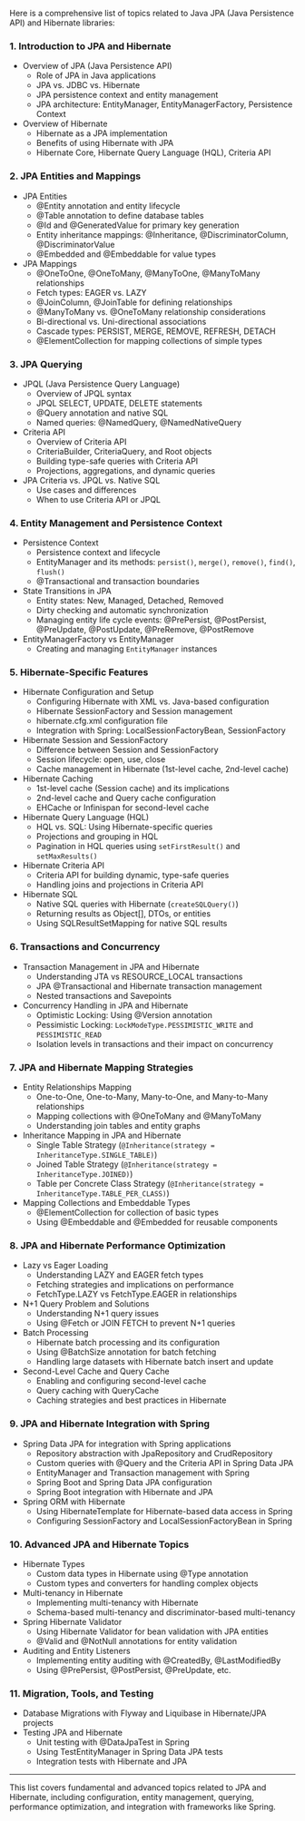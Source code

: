 Here is a comprehensive list of topics related to Java JPA (Java Persistence API) and Hibernate libraries:

### 1. Introduction to JPA and Hibernate

- Overview of JPA (Java Persistence API)
    - Role of JPA in Java applications
    - JPA vs. JDBC vs. Hibernate
    - JPA persistence context and entity management
    - JPA architecture: EntityManager, EntityManagerFactory, Persistence Context
- Overview of Hibernate
    - Hibernate as a JPA implementation
    - Benefits of using Hibernate with JPA
    - Hibernate Core, Hibernate Query Language (HQL), Criteria API

### 2. JPA Entities and Mappings

- JPA Entities
    - @Entity annotation and entity lifecycle
    - @Table annotation to define database tables
    - @Id and @GeneratedValue for primary key generation
    - Entity inheritance mappings: @Inheritance, @DiscriminatorColumn, @DiscriminatorValue
    - @Embedded and @Embeddable for value types
- JPA Mappings
    - @OneToOne, @OneToMany, @ManyToOne, @ManyToMany relationships
    - Fetch types: EAGER vs. LAZY
    - @JoinColumn, @JoinTable for defining relationships
    - @ManyToMany vs. @OneToMany relationship considerations
    - Bi-directional vs. Uni-directional associations
    - Cascade types: PERSIST, MERGE, REMOVE, REFRESH, DETACH
    - @ElementCollection for mapping collections of simple types

### 3. JPA Querying

- JPQL (Java Persistence Query Language)
    - Overview of JPQL syntax
    - JPQL SELECT, UPDATE, DELETE statements
    - @Query annotation and native SQL
    - Named queries: @NamedQuery, @NamedNativeQuery
- Criteria API
    - Overview of Criteria API
    - CriteriaBuilder, CriteriaQuery, and Root objects
    - Building type-safe queries with Criteria API
    - Projections, aggregations, and dynamic queries
- JPA Criteria vs. JPQL vs. Native SQL
    - Use cases and differences
    - When to use Criteria API or JPQL

### 4. Entity Management and Persistence Context

- Persistence Context
    - Persistence context and lifecycle
    - EntityManager and its methods: `persist()`, `merge()`, `remove()`, `find()`, `flush()`
    - @Transactional and transaction boundaries
- State Transitions in JPA
    - Entity states: New, Managed, Detached, Removed
    - Dirty checking and automatic synchronization
    - Managing entity life cycle events: @PrePersist, @PostPersist, @PreUpdate, @PostUpdate, @PreRemove, @PostRemove
- EntityManagerFactory vs EntityManager
    - Creating and managing `EntityManager` instances

### 5. Hibernate-Specific Features

- Hibernate Configuration and Setup
    - Configuring Hibernate with XML vs. Java-based configuration
    - Hibernate SessionFactory and Session management
    - hibernate.cfg.xml configuration file
    - Integration with Spring: LocalSessionFactoryBean, SessionFactory
- Hibernate Session and SessionFactory
    - Difference between Session and SessionFactory
    - Session lifecycle: open, use, close
    - Cache management in Hibernate (1st-level cache, 2nd-level cache)
- Hibernate Caching
    - 1st-level cache (Session cache) and its implications
    - 2nd-level cache and Query cache configuration
    - EHCache or Infinispan for second-level cache
- Hibernate Query Language (HQL)
    - HQL vs. SQL: Using Hibernate-specific queries
    - Projections and grouping in HQL
    - Pagination in HQL queries using `setFirstResult()` and `setMaxResults()`
- Hibernate Criteria API
    - Criteria API for building dynamic, type-safe queries
    - Handling joins and projections in Criteria API
- Hibernate SQL
    - Native SQL queries with Hibernate (`createSQLQuery()`)
    - Returning results as Object[], DTOs, or entities
    - Using SQLResultSetMapping for native SQL results

### 6. Transactions and Concurrency

- Transaction Management in JPA and Hibernate
    - Understanding JTA vs RESOURCE_LOCAL transactions
    - JPA @Transactional and Hibernate transaction management
    - Nested transactions and Savepoints
- Concurrency Handling in JPA and Hibernate
    - Optimistic Locking: Using @Version annotation
    - Pessimistic Locking: `LockModeType.PESSIMISTIC_WRITE` and `PESSIMISTIC_READ`
    - Isolation levels in transactions and their impact on concurrency

### 7. JPA and Hibernate Mapping Strategies

- Entity Relationships Mapping
    - One-to-One, One-to-Many, Many-to-One, and Many-to-Many relationships
    - Mapping collections with @OneToMany and @ManyToMany
    - Understanding join tables and entity graphs
- Inheritance Mapping in JPA and Hibernate
    - Single Table Strategy (`@Inheritance(strategy = InheritanceType.SINGLE_TABLE)`)
    - Joined Table Strategy (`@Inheritance(strategy = InheritanceType.JOINED)`)
    - Table per Concrete Class Strategy (`@Inheritance(strategy = InheritanceType.TABLE_PER_CLASS)`)
- Mapping Collections and Embeddable Types
    - @ElementCollection for collection of basic types
    - Using @Embeddable and @Embedded for reusable components

### 8. JPA and Hibernate Performance Optimization

- Lazy vs Eager Loading
    - Understanding LAZY and EAGER fetch types
    - Fetching strategies and implications on performance
    - FetchType.LAZY vs FetchType.EAGER in relationships
- N+1 Query Problem and Solutions
    - Understanding N+1 query issues
    - Using @Fetch or JOIN FETCH to prevent N+1 queries
- Batch Processing
    - Hibernate batch processing and its configuration
    - Using @BatchSize annotation for batch fetching
    - Handling large datasets with Hibernate batch insert and update
- Second-Level Cache and Query Cache
    - Enabling and configuring second-level cache
    - Query caching with QueryCache
    - Caching strategies and best practices in Hibernate

### 9. JPA and Hibernate Integration with Spring

- Spring Data JPA for integration with Spring applications
    - Repository abstraction with JpaRepository and CrudRepository
    - Custom queries with @Query and the Criteria API in Spring Data JPA
    - EntityManager and Transaction management with Spring
    - Spring Boot and Spring Data JPA configuration
    - Spring Boot integration with Hibernate and JPA
- Spring ORM with Hibernate
    - Using HibernateTemplate for Hibernate-based data access in Spring
    - Configuring SessionFactory and LocalSessionFactoryBean in Spring

### 10. Advanced JPA and Hibernate Topics

- Hibernate Types
    - Custom data types in Hibernate using @Type annotation
    - Custom types and converters for handling complex objects
- Multi-tenancy in Hibernate
    - Implementing multi-tenancy with Hibernate
    - Schema-based multi-tenancy and discriminator-based multi-tenancy
- Spring Hibernate Validator
    - Using Hibernate Validator for bean validation with JPA entities
    - @Valid and @NotNull annotations for entity validation
- Auditing and Entity Listeners
    - Implementing entity auditing with @CreatedBy, @LastModifiedBy
    - Using @PrePersist, @PostPersist, @PreUpdate, etc.

### 11. Migration, Tools, and Testing

- Database Migrations with Flyway and Liquibase in Hibernate/JPA projects
- Testing JPA and Hibernate
    - Unit testing with @DataJpaTest in Spring
    - Using TestEntityManager in Spring Data JPA tests
    - Integration tests with Hibernate and JPA

---

This list covers fundamental and advanced topics related to JPA and Hibernate, including configuration, entity management, querying, performance optimization, and integration with frameworks like Spring.